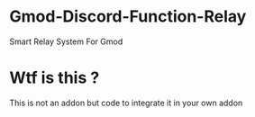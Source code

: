 # Gmod-Discord-Function-Relay
Smart Relay System For Gmod

# Wtf is this ?

This is not an addon but code to integrate it in your own addon 
